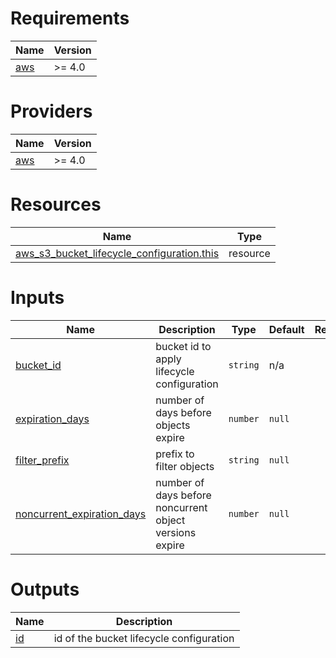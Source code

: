 <!-- BEGIN_TF_DOCS -->
# Requirements

| Name | Version |
|------|---------|
| <a name="requirement_aws"></a> [aws](#requirement\_aws) | >= 4.0 |

# Providers

| Name | Version |
|------|---------|
| <a name="provider_aws"></a> [aws](#provider\_aws) | >= 4.0 |

# Resources

| Name | Type |
|------|------|
| [aws_s3_bucket_lifecycle_configuration.this](https://registry.terraform.io/providers/hashicorp/aws/latest/docs/resources/s3_bucket_lifecycle_configuration) | resource |

# Inputs

| Name | Description | Type | Default | Required |
|------|-------------|------|---------|:--------:|
| <a name="input_bucket_id"></a> [bucket\_id](#input\_bucket\_id) | bucket id to apply lifecycle configuration | `string` | n/a | yes |
| <a name="input_expiration_days"></a> [expiration\_days](#input\_expiration\_days) | number of days before objects expire | `number` | `null` | no |
| <a name="input_filter_prefix"></a> [filter\_prefix](#input\_filter\_prefix) | prefix to filter objects | `string` | `null` | no |
| <a name="input_noncurrent_expiration_days"></a> [noncurrent\_expiration\_days](#input\_noncurrent\_expiration\_days) | number of days before noncurrent object versions expire | `number` | `null` | no |

# Outputs

| Name | Description |
|------|-------------|
| <a name="output_id"></a> [id](#output\_id) | id of the bucket lifecycle configuration |
<!-- END_TF_DOCS -->